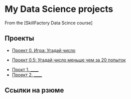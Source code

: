 # My Data Science projects

From the [SkillFactory Data Scince course]

## Проекты

* [Проект 0. Игра: Угадай число](https://github.com/Good-PJ/sf_ds_testgame/tree/main/project_0)
 - [Проект 0.5: Угадай число меньше чем за 20 попыток](https://github.com/Good-PJ/sf_ds_testgame/blob/main/project_0.5/README.md)
* [Прокт 1. ____](____)
* [Проект 2. ____](____)

## Ссылки на рзюме
